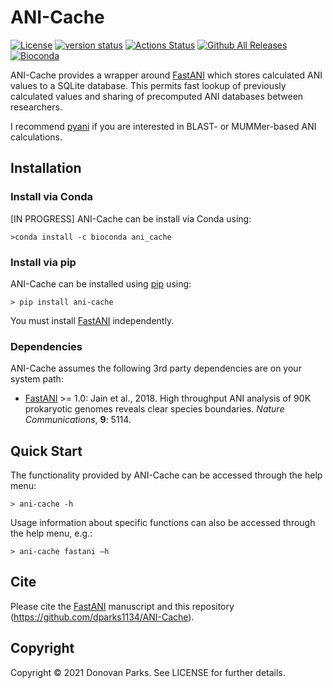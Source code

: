 # ANI-Cache
[![License](https://img.shields.io/github/license/dparks1134/ANI-Cache)](https://img.shields.io/github/license/dparks1134/ANI-Cache)
[![version status](https://img.shields.io/pypi/v/ani-cache.svg)](https://pypi.python.org/pypi/ani-cache)
[![Actions Status](https://github.com/dparks1134/ANI-Cache/workflows/pytesting/badge.svg)](https://github.com/dparks1134/ANI-Cache/workflows/pytesting/actions)
[![Github All Releases](https://img.shields.io/github/downloads/dparks1134/ANI-Cache/total.svg)]()
[![Bioconda](https://img.shields.io/conda/vn/bioconda/ani-cache.svg?color=43b02a)](https://anaconda.org/bioconda/cache)


ANI-Cache provides a wrapper around [FastANI](https://github.com/ParBLiSS/FastANI) which stores calculated ANI values to a SQLite database. This permits fast lookup of previously calculated values and sharing of precomputed ANI databases between researchers.

I recommend [pyani](https://github.com/widdowquinn/pyani) if you are interested in BLAST- or MUMMer-based ANI calculations. 

## Installation

### Install via Conda

[IN PROGRESS] ANI-Cache can be install via Conda using:
```
>conda install -c bioconda ani_cache
```

### Install via pip

ANI-Cache can be installed using [pip](https://pypi.org/project/ani-cache/) using:
```
> pip install ani-cache
```
You must install [FastANI](https://github.com/ParBLiSS/FastANI) independently.

### Dependencies

ANI-Cache assumes the following 3rd party dependencies are on your system path:
* [FastANI](https://github.com/ParBLiSS/FastANI) >= 1.0: Jain et al., 2018. High throughput ANI analysis of 90K prokaryotic genomes reveals clear species boundaries. <i>Nature Communications</i>, <b>9</b>: 5114.

## Quick Start

The functionality provided by ANI-Cache can be accessed through the help menu:
```
> ani-cache -h
```

Usage information about specific functions can also be accessed through the help menu, e.g.:
```
> ani-cache fastani –h
```

## Cite

Please cite the [FastANI](https://github.com/ParBLiSS/FastANI) manuscript and this repository (https://github.com/dparks1134/ANI-Cache).


## Copyright

Copyright © 2021 Donovan Parks. See LICENSE for further details.
